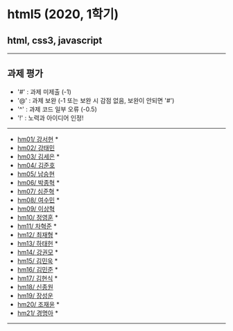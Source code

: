 # html5 (2020, 1학기)
## html, css3, javascript
---
## 과제 평가
- '#' : 과제 미제출 (-1)
- '@' : 과제 보완 (-1 또는 보완 시 감점 없음, 보완이 안되면 '#')
- '^' : 과제 코드 일부 오류 (-0.5)
- '!' : 노력과 아이디어 인정!

***
- [hm01/ 강서현](https://github.com/tjgus226/HM01) *
- [hm02/ 강태민](https://github.com)
- [hm03/ 김세은](https://github.com/thdnwn/hm03) *
- [hm04/ 김준호](https://github.com)
- [hm05/ 남승현](https://github.com)
- [hm06/ 박종혁](https://github.com/Park-Jong-Hyeok/hm06) *
- [hm07/ 심준혁](https://github.com/sjh1583/HM07) *
- [hm08/ 여수민](https://github.com/yeo5578/hm08) *
- [hm09/ 이상혁](https://github.com)
- [hm10/ 정영훈](https://github.com/jyhoon519/HM10) *
- [hm11/ 차혁준](https://github.com/chahyeokjun/HM11) *
- [hm12/ 최재형](https://github.com/june6297/hm12) *
- [hm13/ 하태헌](https://github.com/rnfrnfdl34/hm13) *
- [hm14/ 강권모](https://github.com/20161490/hm14) *
- [hm15/ 김민욱](https://github.com/poviea/hm15) *
- [hm16/ 김민준](https://github.com/kaf829/hm16) *
- [hm17/ 김현식](https://github.com/Khs98/HM17) *
- [hm18/ 신종원](https://github.com)
- [hm19/ 장성운](https://github.com)
- [hm20/ 조재윤](https://github.com/black98520/hm20) *
- [hm21/ 경명아](https://github.com/html21/hm21) *

***

